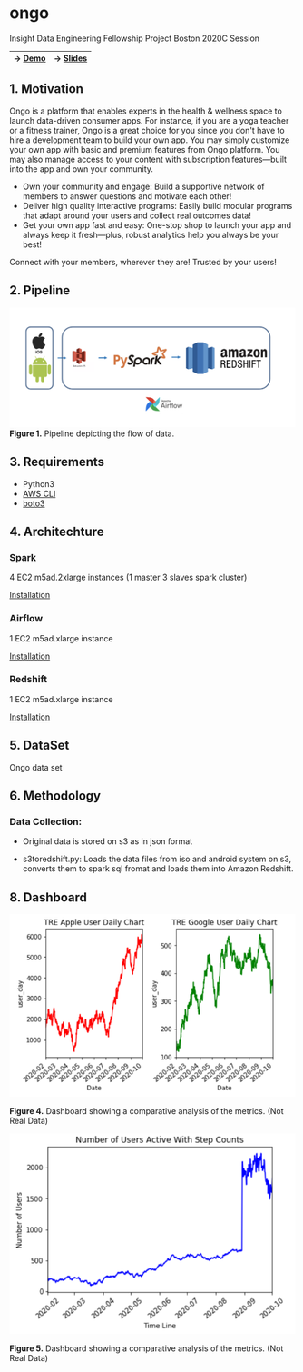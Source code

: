 # ongo

Insight Data Engineering Fellowship Project Boston 2020C Session

| ->  [Demo](https://www.dataprocessin.me)        |                ->  [Slides](https://docs.google.com/presentation/d/1CYs-kQxClCcqrtwxzhvuaeGHFhIe7-M5OvJaO7CI4nE/edit#slide=id.ga03775e1c2_2_61)           |
| ------------- |:-------------:|


## 1. Motivation

Ongo is a platform that enables experts in the health & wellness space to launch data-driven consumer apps. For instance, if you are a yoga teacher or a fitness trainer, Ongo is a great choice for you since you don't have to hire a development team to build your own app. You may simply customize your own app with basic and premium features from Ongo platform. You may also manage access to your content with subscription features—built into the app and own your community.
- Own your community and engage: Build a supportive network of members to answer questions and motivate each other!
- Deliver high quality interactive programs: Easily build modular programs that adapt around your users and collect real outcomes data!
- Get your own app fast and easy: One-stop shop to launch your app and always keep it fresh—plus, robust analytics help you always be your best!

Connect with your members, wherever they are!
Trusted by your users!


## 2. Pipeline
![diagram](fig/pipeline.png)
__Figure 1.__ Pipeline depicting the flow of data.

## 3. Requirements
- Python3
- [AWS CLI](https://aws.amazon.com/cli/)
- [boto3](https://boto3.amazonaws.com/v1/documentation/api/latest/guide/quickstart.html#installation)

## 4. Architechture

### Spark

4 EC2 m5ad.2xlarge instances (1 master 3 slaves spark cluster)

[Installation](https://blog.insightdatascience.com/simply-install-spark-cluster-mode-341843a52b88)

### Airflow

1 EC2 m5ad.xlarge instance

[Installation](https://blog.insightdatascience.com/scheduling-spark-jobs-with-airflow-4c66f3144660)

### Redshift

1 EC2 m5ad.xlarge instance

[Installation](https://docs.aws.amazon.com/redshift/latest/gsg/getting-started.html)


## 5. DataSet
Ongo data set

## 6. Methodology

### Data Collection:

 - Original data is stored on s3 as in json format

 - s3toredshift.py: Loads the data files from iso and android system on s3, converts them to spark sql fromat and loads them into Amazon Redshift.

## 8. Dashboard
![diagram](fig/daily.png)

__Figure 4.__ Dashboard showing a comparative analysis of the metrics. (Not Real Data)

![diagram](fig/stepcounts.png)

__Figure 5.__ Dashboard showing a comparative analysis of the metrics. (Not Real Data)

